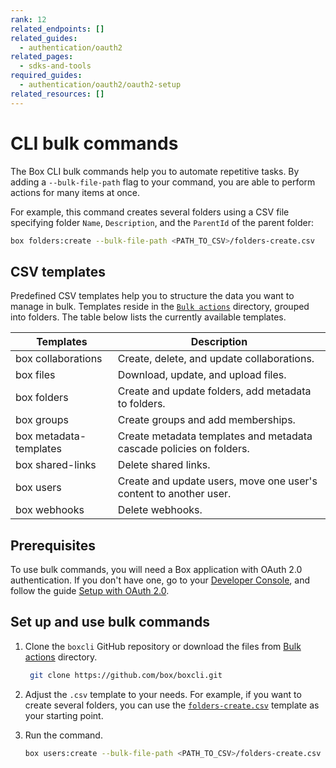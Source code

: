 ```yaml
---
rank: 12
related_endpoints: []
related_guides:
  - authentication/oauth2
related_pages:
  - sdks-and-tools
required_guides:
  - authentication/oauth2/oauth2-setup
related_resources: []
---
```

<!-- markdownlint-disable line-length -->

# CLI bulk commands

The Box CLI bulk commands help you to automate repetitive tasks. By adding a `--bulk-file-path` flag to your command, you are able to perform actions for many items at once.

For example, this command creates several folders using a CSV file specifying folder `Name`, `Description`, and the `ParentId` of the parent folder: 

```bash
box folders:create --bulk-file-path <PATH_TO_CSV>/folders-create.csv
```

## CSV templates

Predefined CSV templates help you to structure the data you want to manage in bulk. Templates reside in the [`Bulk actions`][bulkactions] directory, grouped into folders. The table below lists the currently available templates.

| Templates      | Description   | 
|----------------|---------------|  
| box collaborations| Create, delete, and update collaborations. | 
| box files| Download, update, and upload files.| 
| box folders| Create and update folders, add metadata to folders. | 
| box groups| Create groups and add memberships. | 
| box metadata-templates| Create metadata templates and metadata cascade policies on folders. | 
| box shared-links| Delete shared links.| 
| box users| Create and update users, move one user's content to another user. | 
| box webhooks| Delete webhooks. | 

## Prerequisites

To use bulk commands, you will need a Box application
with OAuth 2.0 authentication. If you don't have one,
go to your [Developer Console][console], and follow the guide 
[Setup with OAuth 2.0][auth].

## Set up and use bulk commands

1. Clone the `boxcli` GitHub repository 
   or download the files from [Bulk actions][bulkactions] directory.

   ```bash
    git clone https://github.com/box/boxcli.git
   ```

2. Adjust the `.csv` template to your needs. For example, if you want to create several folders, you can use the [`folders-create.csv`][folderstemplate] template as your starting point.
3. Run the command.

   ```bash
   box users:create --bulk-file-path <PATH_TO_CSV>/folders-create.csv
   ```

<!-- markdownlint-enable line-length -->
[console]: https://app.box.com/developers/console
[auth]: g://authentication/oauth2/oauth2-setup
[bulkactions]: https://github.com/box/boxcli/tree/main/docs/Bulk%20actions
[folderstemplate]: https://github.com/box/boxcli/blob/main/docs/Bulk%20actions/folders/folders-create.csv
